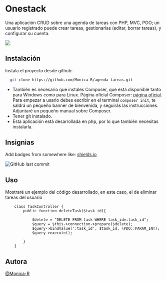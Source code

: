 # Onestack

Una aplicación CRUD sobre una agenda de tareas con PHP, MVC, POO; un usuario registrado puede crear tareas, gestionarlas (editar, borrar tareas), y configurar su cuenta.



![](https://i.imgur.com/5xyRme0.jpg)


## Instalación

Instala el proyecto desde github:

```bash
  git clone https://github.com/Monica-R/agenda-tareas.git
```
- También es necesario que instales Composer, que está disponible tanto para Windows como para Linux. Página oficial Composer: [página oficial](https://getcomposer.org/). Para empezar a usarlo debes escribir en el terminal `composer init`, te saldrá un pequeño banner de bienvenida, y seguirás las instrucciones. Adjuntaré un pequeño manual sobre Composer.
- Tener git instalado.
- Esta aplicación está desarrollada en php, por lo que también necesitas instalarla.
## Insignias

Add badges from somewhere like: [shields.io](https://shields.io/)

![GitHub last commit](https://img.shields.io/github/last-commit/Monica-R/agenda-tareas?style=for-the-badge)



## Uso

Mostraré un ejemplo del código desarrollado, en este caso, el de eliminar tareas del usuario

````=php
    class TaskController {
        public function deleteTask($task_id){

            $delete = "DELETE FROM task WHERE task_id=:task_id";
            $query = $this->connection->prepare($delete);
            $query->bindValue(':task_id', $task_id, \PDO::PARAM_INT);
            $query->execute();

        }
    }

````


## Autora

[@Monica-R](https://github.com/Monica-R)



